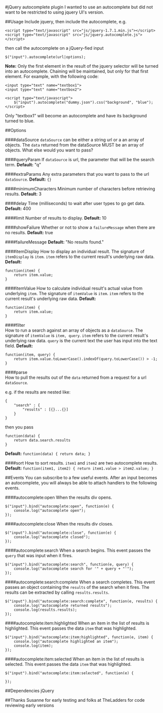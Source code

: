 #jQuery autocomplete plugin
I wanted to use an autocomplete but did not want to be restricted to using jquery UI's version. 

##Usage
Include jquery, then include the autocomplete, e.g.

	<script type="text/javascript" src="js/jquery-1.7.1.min.js"></script>
	<script type="text/javascript" src="js/jquery.autocomplete.js"></script>
	
then call the autocomplete on a jQuery-fied input 

	$("input").autocomplete(url|options);
	
**Note:** Only the first element in the result of the jquery selector will be turned into an autocomplete. Chaining will be maintained, but only for that first element. For example, with the following code:

	<input type="text" name="textbox1">
	<input type="text" name="textbox2">
	
	<script type="text/javascript">
		$("input").autocomplete("dummy.json").css("background", "blue");
	</script>

Only "textbox1" will become an autocomplete and have its background turned to blue.

##Options

####dataSource
`dataSource` can be either a string url or a an array of objects.
The `data` returned from the dataSource MUST be an array of objects.
What else would you want to pass?
            
####queryParam
If `dataSource` is url, the parameter that will be the search term.
**Default:** "q"


####extraParams
Any extra parameters that you want to pass to the url `dataSource`.
**Default:** `{}`


####minimumCharacters
Minimum number of characters before retrieving results.
**Default:** 3
          
            
####delay
Time (milliseconds) to wait after user types to go get data.
**Default:** 400
            
            
####limit
Number of results to display.
**Default:** 10


####showFailure
Whether or not to show a `failureMessage` when there are no results.
**Default:** true

            
####failureMessage
**Default:** "No results found."
            
            
####itemDisplay
How to display an individual result. The signature of `itemDisplay` is `item`.
`item` refers to the current result's underlying raw data. 
**Default:**

	function(item) {
		return item.value;
	}

            
####itemValue
How to calculate individual result's actual value from underlying `item`.
The signature of `itemValue` is `item`. `item` refers to the current result's underlying raw data.
**Default:**

	function(item) {
		return item.value;
	}

         
####filter   
How to run a search against an array of objects as a `dataSource`.
The signature of `itemValue` is `item, query`. `item` refers to the current result's underlying raw data.
`query` is the current text the user has input into the text field.
**Default:**

	function(item, query) {
		return item.value.toLowerCase().indexOf(query.toLowerCase()) > -1;
	}

         
####parse   
How to pull the results out of the `data` returned from a request for a url `dataSource`. 

e.g. if the results are nested like:

	{
		"search" : {
			"results" : [{}...{}]
		}
	}

then you pass

	function(data) {
		return data.search.results
	}

**Default:** `function(data) { return data; }`

            
####sort
How to sort results. `item1` and `item2` are two autocomplete results.
**Default:** `function(item1, item2) { return item1.value > item2.value; }`


##Events
You can subscribe to a few useful events. After an input becomes an autocomplete, you will always be able to attach handlers to the following events.

####autocomplete:open
When the results div opens.
	
	$("input").bind("autocomplete:open", function(e) {
		console.log("autocomplete open");
	});

####autocomplete:close
When the results div closes.

	$("input").bind("autocomplete:close", function(e) {
		console.log("autocomplete closed");
	});

####autocomplete:search
When a search begins. This event passes the `query` that was input when it fires.

	$("input").bind("autocomplete:search", function(e, query) {
		console.log("autocomplete search for '" + query + "'");
	});

####autocomplete:search:complete
When a search completes. This event passes an object containing the `results` of the search when it fires. The results can be extracted by calling `results.results`.

	$("input").bind("autocomplete:search:complete", function(e, results) {
		console.log("autocomplete returned results");
		console.log(results.results);
	});

####autocomplete:item:highlighted
When an item in the list of results is highlighted. This event passes the data `item` that was highlighted.

	$("input").bind("autocomplete:item:highlighted", function(e, item) {
		console.log("autocomplete highlighted an item");
		console.log(item);
	});

####autocomplete:item:selected
When an item in the list of results is selected. This event passes the data `item` that was highlighted.

	$("input").bind("autocomplete:item:selected", function(e) {
	
	});


##Dependencies
jQuery


##Thanks
Susanne for early testing and folks at TheLadders for code reviewing early versions